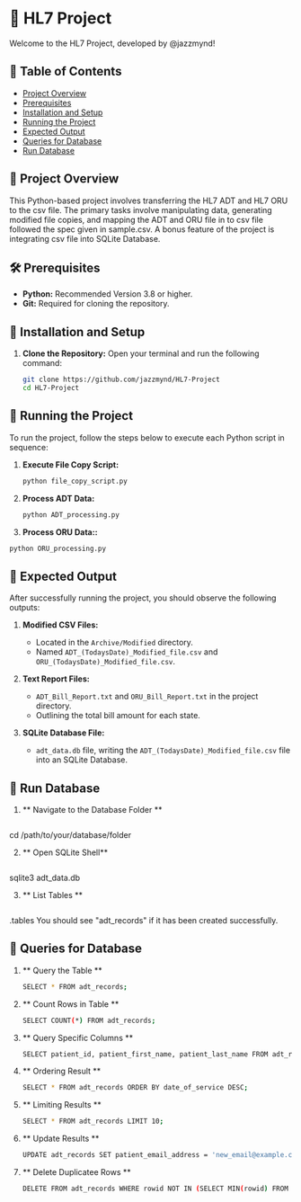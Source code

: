 # 🌟 HL7 Project

Welcome to the HL7 Project, developed by @jazzmynd! 

## 📌 Table of Contents

- [Project Overview](#-project-overview)
- [Prerequisites](#-prerequisites)
- [Installation and Setup](#-installation-and-setup)
- [Running the Project](#-running-the-project)
- [Expected Output](#-expected-output)
- [Queries for Database](#-queries-for-database)
- [Run Database](#-run-database)
 
## 📘 Project Overview

This Python-based project involves transferring the HL7 ADT and HL7 ORU to the csv file. The primary tasks involve manipulating data, generating modified file copies, and mapping the ADT and ORU file in to csv file followed the spec given in sample.csv. A bonus feature of the project is integrating csv file into SQLite Database.

## 🛠 Prerequisites

- **Python:** Recommended Version 3.8 or higher.
- **Git:** Required for cloning the repository.

## 🚀 Installation and Setup

1. **Clone the Repository:**
   Open your terminal and run the following command:
   ```bash
   git clone https://github.com/jazzmynd/HL7-Project
   cd HL7-Project

## 🔧 Running the Project

To run the project, follow the steps below to execute each Python script in sequence:

1. **Execute File Copy Script:**
   ```sh
   python file_copy_script.py

2. **Process ADT Data:**
   ```sh
   python ADT_processing.py

3.  **Process ORU Data::**
   ```sh
   python ORU_processing.py
   ```

## 📁 Expected Output

After successfully running the project, you should observe the following outputs:

1. **Modified CSV Files:**
   - Located in the `Archive/Modified` directory.
   - Named `ADT_(TodaysDate)_Modified_file.csv` and `ORU_(TodaysDate)_Modified_file.csv`.

2. **Text Report Files:**
   - `ADT_Bill_Report.txt` and `ORU_Bill_Report.txt` in the project directory.
   - Outlining the total bill amount for each state.

3. **SQLite Database File:**
   - `adt_data.db` file, writing the `ADT_(TodaysDate)_Modified_file.csv` file into an SQLite Database.


## 🌟 Run Database

1. ** Navigate to the Database Folder **
   ```sh
cd /path/to/your/database/folder

2. ** Open SQLite Shell**
   ```sh
sqlite3 adt_data.db

3. ** List Tables **
   ```sh
.tables
You should see "adt_records" if it has been created successfully.

## 🌟 Queries for Database
1. ** Query the Table **
   ```sh
   SELECT * FROM adt_records;

2. ** Count Rows in Table **
   ```sh
   SELECT COUNT(*) FROM adt_records;

3. ** Query Specific Columns **
   ```sh
   SELECT patient_id, patient_first_name, patient_last_name FROM adt_records;

4. ** Ordering Result **
   ```sh
   SELECT * FROM adt_records ORDER BY date_of_service DESC;

5. ** Limiting Results **
   ```sh
   SELECT * FROM adt_records LIMIT 10;

6. ** Update Results **
   ```sh
   UPDATE adt_records SET patient_email_address = 'new_email@example.com' WHERE patient_id = 'some_patient_id';

7. ** Delete Duplicatee Rows **
   ```sh
   DELETE FROM adt_records WHERE rowid NOT IN (SELECT MIN(rowid) FROM adt_records GROUP BY patient_id);


